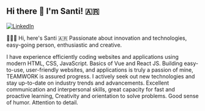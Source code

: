 ## Hi there 👋  I'm Santi! 🇦🇷


[![LinkedIn](https://img.shields.io/static/v1?label=LinkedIn&message=%20&color=red&logo=LinkedIn&style=flat-square&logoColor=white)](https://www.linkedin.com/in/santiago-requelme/)


👨🏾‍💻 Hi, here's Santi 🇦🇷 Passionate about innovation and technologies, easy-going person, enthusiastic and creative.

I have experience efficiently coding websites and applications using modern HTML, CSS, JavaScript. Basics of Vue and React JS. 
Building easy-to-use, user-friendly websites, and applications is truly a passion of mine, TEAMWORK is assured progress.
 I actively seek out new technologies and stay up-to-date on industry trends and advancements. 
Excellent communication and interpersonal skills, great capacity for fast and proactive learning, 
Creativity and orientation to solve problems. Good sense of humor. Attention to detail.
